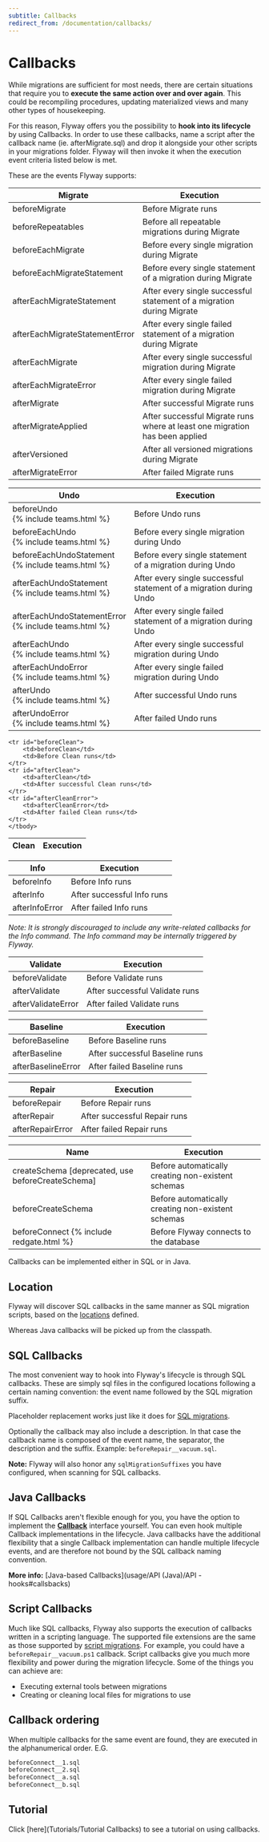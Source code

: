 ```yaml
---
subtitle: Callbacks
redirect_from: /documentation/callbacks/
---
```


# Callbacks

While migrations are sufficient for most needs, there are certain situations that require you to <strong>execute the same action
over and over again</strong>. This could be recompiling procedures, updating materialized views and many other types of housekeeping.

For this reason, Flyway offers you the possibility to **hook into its lifecycle** by using Callbacks.
In order to use these callbacks, name a script after the callback name (ie. afterMigrate.sql) and drop it alongside your other scripts in your migrations folder. Flyway will then invoke it when the execution event criteria listed below is met.

These are the events Flyway supports:
<table class="table table-hover">
    <thead>
    <tr>
        <th><strong>Migrate</strong></th>
        <th><strong>Execution</strong></th>
    </tr>
    </thead>
    <tbody>
    <tr id="beforeMigrate">
        <td>beforeMigrate</td>
        <td>Before Migrate runs</td>
    </tr>
    <tr id="beforeRepeatables">
        <td>beforeRepeatables</td>
        <td>Before all repeatable migrations during Migrate</td>
    </tr>
    <tr id="beforeEachMigrate">
        <td>beforeEachMigrate</td>
        <td>Before every single migration during Migrate</td>
    </tr>
    <tr id="beforeEachMigrateStatement">
        <td>beforeEachMigrateStatement</td>
        <td>Before every single statement of a migration during Migrate</td>
    </tr>
    <tr id="afterEachMigrateStatement">
        <td>afterEachMigrateStatement</td>
        <td>After every single successful statement of a migration during Migrate</td>
    </tr>
    <tr id="afterEachMigrateStatementError">
        <td>afterEachMigrateStatementError</td>
        <td>After every single failed statement of a migration during Migrate</td>
    </tr>
    <tr id="afterEachMigrate">
        <td>afterEachMigrate</td>
        <td>After every single successful migration during Migrate</td>
    </tr>
    <tr id="afterEachMigrateError">
        <td>afterEachMigrateError</td>
        <td>After every single failed migration during Migrate</td>
    </tr>
    <tr id="afterMigrate">
        <td>afterMigrate</td>
        <td>After successful Migrate runs</td>
    </tr>
    <tr id="afterMigrateApplied">
        <td>afterMigrateApplied</td>
        <td>After successful Migrate runs where at least one migration has been applied</td>
    </tr>
    <tr id="afterVersioned">
        <td>afterVersioned</td>
        <td>After all versioned migrations during Migrate</td>
    </tr>
    <tr id="afterMigrateError">
        <td>afterMigrateError</td>
        <td>After failed Migrate runs</td>
    </tr>
    </tbody>
</table>

<table class="table table-hover">
    <thead>
    <tr>
        <th><strong>Undo</strong></th>
        <th><strong>Execution</strong></th>
    </tr>
    </thead>
    <tbody>
    <tr id="beforeUndo">
        <td>beforeUndo <br>{% include teams.html %}</td>
        <td>Before Undo runs</td>
    </tr>
    <tr id="beforeEachUndo">
        <td>beforeEachUndo <br>{% include teams.html %}</td>
        <td>Before every single migration during Undo</td>
    </tr>
    <tr id="beforeEachUndoStatement">
        <td>beforeEachUndoStatement <br>{% include teams.html %}</td>
        <td>Before every single statement of a migration during Undo</td>
    </tr>
    <tr id="afterEachUndoStatement">
        <td>afterEachUndoStatement <br>{% include teams.html %}</td>
        <td>After every single successful statement of a migration during Undo</td>
    </tr>
    <tr id="afterEachUndoStatementError">
        <td>afterEachUndoStatementError <br>{% include teams.html %}</td>
        <td>After every single failed statement of a migration during Undo</td>
    </tr>
    <tr id="afterEachUndo">
        <td>afterEachUndo <br>{% include teams.html %}</td>
        <td>After every single successful migration during Undo</td>
    </tr>
    <tr id="afterEachUndoError">
        <td>afterEachUndoError <br>{% include teams.html %}</td>
        <td>After every single failed migration during Undo</td>
    </tr>
    <tr id="afterUndo">
        <td>afterUndo <br>{% include teams.html %}</td>
        <td>After successful Undo runs</td>
    </tr>
    <tr id="afterUndoError">
        <td>afterUndoError <br>{% include teams.html %}</td>
        <td>After failed Undo runs</td>
    </tr>
    </tbody>
</table>
	
<table class="table table-hover">
    <thead>
    <tr>
        <th><strong>Clean</strong></th>
        <th><strong>Execution</strong></th>
    </tr>
    </thead>
    <tbody>	
	
    <tr id="beforeClean">
        <td>beforeClean</td>
        <td>Before Clean runs</td>
    </tr>
    <tr id="afterClean">
        <td>afterClean</td>
        <td>After successful Clean runs</td>
    </tr>
    <tr id="afterCleanError">
        <td>afterCleanError</td>
        <td>After failed Clean runs</td>
    </tr>
    </tbody>
</table>

<table class="table table-hover">
    <thead>
    <tr>
        <th><strong>Info</strong></th>
        <th><strong>Execution</strong></th>
    </tr>
    </thead>
    <tbody>
    <tr id="beforeInfo">
        <td>beforeInfo</td>
        <td>Before Info runs</td>
    </tr>
    <tr id="afterInfo">
        <td>afterInfo</td>
        <td>After successful Info runs</td>
    </tr>
    <tr id="afterInfoError">
        <td>afterInfoError</td>
        <td>After failed Info runs</td>
    </tr>
    </tbody>
</table>

_Note: It is strongly discouraged to include any write-related callbacks for the Info command. 
The Info command may be internally triggered by Flyway._

<table class="table table-hover">
    <thead>
    <tr>
        <th><strong>Validate</strong></th>
        <th><strong>Execution</strong></th>
    </tr>
    </thead>
    <tbody>
    <tr id="beforeValidate">
        <td>beforeValidate</td>
        <td>Before Validate runs</td>
    </tr>
    <tr id="afterValidate">
        <td>afterValidate</td>
        <td>After successful Validate runs</td>
    </tr>
    <tr id="afterValidateError">
        <td>afterValidateError</td>
        <td>After failed Validate runs</td>
    </tr>
    </tbody>
</table>

<table class="table table-hover">
    <thead>
    <tr>
        <th><strong>Baseline</strong></th>
        <th><strong>Execution</strong></th>
    </tr>
    </thead>
    <tbody>
    <tr id="beforeBaseline">
        <td>beforeBaseline</td>
        <td>Before Baseline runs</td>
    </tr>
    <tr id="afterBaseline">
        <td>afterBaseline</td>
        <td>After successful Baseline runs</td>
    </tr>
    <tr id="afterBaselineError">
        <td>afterBaselineError</td>
        <td>After failed Baseline runs</td>
    </tr>
    </tbody>
</table>

<table class="table table-hover">
    <thead>
    <tr>
        <th><strong>Repair</strong></th>
        <th><strong>Execution</strong></th>
    </tr>
    </thead>
    <tbody>
    <tr id="beforeRepair">
        <td>beforeRepair</td>
        <td>Before Repair runs</td>
    </tr>
    <tr id="afterRepair">
        <td>afterRepair</td>
        <td>After successful Repair runs</td>
    </tr>
    <tr id="afterRepairError">
        <td>afterRepairError</td>
        <td>After failed Repair runs</td>
    </tr>
    </tbody>
</table>

<table class="table table-hover">
    <thead>
    <tr>
        <th><strong>Name</strong></th>
        <th><strong>Execution</strong></th>
    </tr>
    </thead>
    <tbody>
    <tr id="createSchema">
        <td>createSchema [deprecated, use beforeCreateSchema]</td>
        <td>Before automatically creating non-existent schemas</td>
    </tr>
    <tr id="beforeCreateSchema">
        <td>beforeCreateSchema</td>
        <td>Before automatically creating non-existent schemas</td>
    </tr>
    <tr id="beforeConnect">
        <td>beforeConnect {% include redgate.html %}</td>
        <td>Before Flyway connects to the database</td>
    </tr>
    </tbody>
</table>

Callbacks can be implemented either in SQL or in Java.

## Location
Flyway will discover SQL callbacks in the same manner as SQL migration scripts, based on the [locations](Configuration/parameters/flyway/locations) defined.

Whereas Java callbacks will be picked up from the classpath.

## SQL Callbacks

The most convenient way to hook into Flyway's lifecycle is through SQL callbacks. These are simply sql files
in the configured locations following a certain naming convention: the event name followed by the SQL migration suffix.

Placeholder replacement works just like it does for <a href="Concepts/migrations#sql-based-migrations">SQL migrations</a>.

Optionally the callback may also include a description. In that case the callback name is composed of the event name,
the separator, the description and the suffix. Example: `beforeRepair__vacuum.sql`.

**Note:** Flyway will also honor any `sqlMigrationSuffixes` you have configured, when scanning for SQL callbacks.

## Java Callbacks

If SQL Callbacks aren't flexible enough for you, you have the option to implement the
[**Callback**](https://javadoc.io/doc/org.flywaydb/flyway-core/latest/org/flywaydb/core/api/callback/Callback.html)
interface yourself. You can even hook multiple Callback implementations in the lifecycle. Java callbacks have the
additional flexibility that a single Callback implementation can handle multiple lifecycle events, and are
therefore not bound by the SQL callback naming convention.

**More info:** [Java-based Callbacks](usage/API (Java)/API - hooks#callsbacks)

## Script Callbacks

Much like SQL callbacks, Flyway also supports the execution of callbacks written in a scripting language. The supported file extensions are the same as those supported by [script migrations](concepts/migrations#Migrations-Scriptmigrations). For example, you could have a `beforeRepair__vacuum.ps1` callback. Script callbacks give you much more flexibility and power during the migration lifecycle. Some of the things you can achieve are:

- Executing external tools between migrations
- Creating or cleaning local files for migrations to use

## Callback ordering

When multiple callbacks for the same event are found, they are executed in the alphanumerical order. 
E.G.
```sql
beforeConnect__1.sql
beforeConnect__2.sql
beforeConnect__a.sql
beforeConnect__b.sql
```

## Tutorial

Click [here](Tutorials/Tutorial Callbacks) to see a tutorial on using callbacks.
